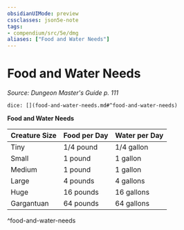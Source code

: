 ```yaml
---
obsidianUIMode: preview
cssclasses: json5e-note
tags:
- compendium/src/5e/dmg
aliases: ["Food and Water Needs"]
---
```

# Food and Water Needs
*Source: Dungeon Master's Guide p. 111* 

`dice: [](food-and-water-needs.md#^food-and-water-needs)`

**Food and Water Needs**

| Creature Size | Food per Day | Water per Day |
|---------------|--------------|---------------|
| Tiny | 1/4 pound | 1/4 gallon |
| Small | 1 pound | 1 gallon |
| Medium | 1 pound | 1 gallon |
| Large | 4 pounds | 4 gallons |
| Huge | 16 pounds | 16 gallons |
| Gargantuan | 64 pounds | 64 gallons |
^food-and-water-needs
